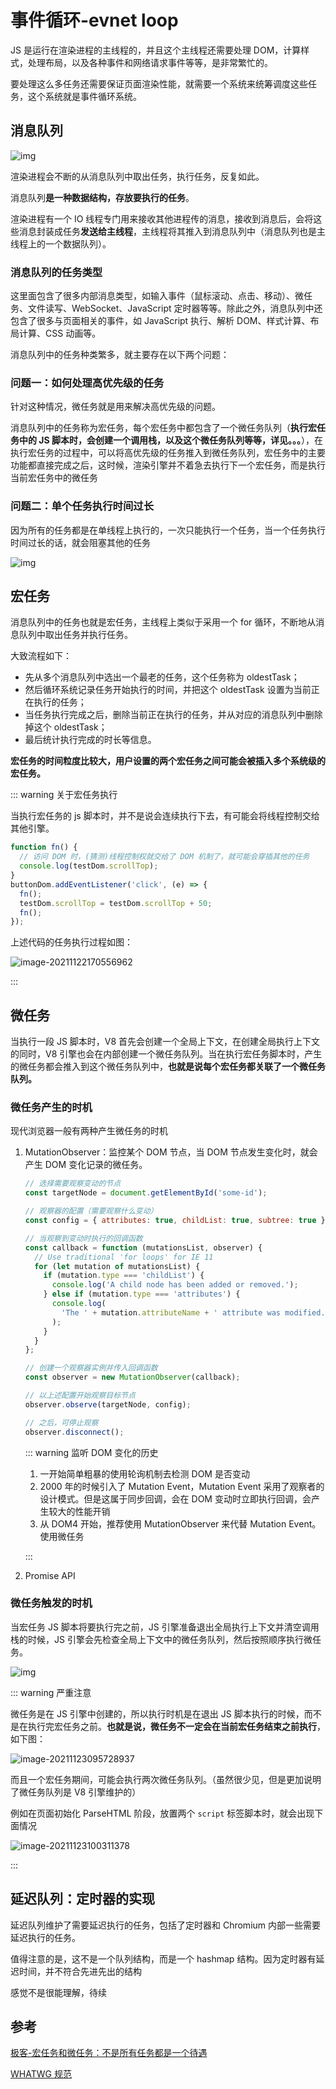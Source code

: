 # 事件循环-evnet loop

JS 是运行在渲染进程的主线程的，并且这个主线程还需要处理 DOM，计算样式，处理布局，以及各种事件和网络请求事件等等，是非常繁忙的。

要处理这么多任务还需要保证页面渲染性能，就需要一个系统来统筹调度这些任务，这个系统就是事件循环系统。

## 消息队列

![img](/img/33.png)

渲染进程会不断的从消息队列中取出任务，执行任务，反复如此。

消息队列**是一种数据结构，存放要执行的任务**。

渲染进程有一个 IO 线程专门用来接收其他进程传的消息，接收到消息后，会将这些消息封装成任务**发送给主线程**，主线程将其推入到消息队列中（消息队列也是主线程上的一个数据队列）。

### 消息队列的任务类型

这里面包含了很多内部消息类型，如输入事件（鼠标滚动、点击、移动）、微任务、文件读写、WebSocket、JavaScript 定时器等等。除此之外，消息队列中还包含了很多与页面相关的事件，如 JavaScript 执行、解析 DOM、样式计算、布局计算、CSS 动画等。

消息队列中的任务种类繁多，就主要存在以下两个问题：

### 问题一：如何处理高优先级的任务

针对这种情况，微任务就是用来解决高优先级的问题。

消息队列中的任务称为宏任务，每个宏任务中都包含了一个微任务队列（**执行宏任务中的 JS 脚本时，会创建一个调用栈，以及这个微任务队列等等，详见。。。**），在执行宏任务的过程中，可以将高优先级的任务推入到微任务队列，宏任务中的主要功能都直接完成之后，这时候，渲染引擎并不着急去执行下一个宏任务，而是执行当前宏任务中的微任务

### 问题二：单个任务执行时间过长

因为所有的任务都是在单线程上执行的，一次只能执行一个任务，当一个任务执行时间过长的话，就会阻塞其他的任务

![img](/img/34.png)

## 宏任务

消息队列中的任务也就是宏任务，主线程上类似于采用一个 for 循环，不断地从消息队列中取出任务并执行任务。

大致流程如下：

- 先从多个消息队列中选出一个最老的任务，这个任务称为 oldestTask；
- 然后循环系统记录任务开始执行的时间，并把这个 oldestTask 设置为当前正在执行的任务；
- 当任务执行完成之后，删除当前正在执行的任务，并从对应的消息队列中删除掉这个 oldestTask；
- 最后统计执行完成的时长等信息。

**宏任务的时间粒度比较大，用户设置的两个宏任务之间可能会被插入多个系统级的宏任务。**

::: warning 关于宏任务执行

当执行宏任务的 js 脚本时，并不是说会连续执行下去，有可能会将线程控制交给其他引擎。

```js
function fn() {
  // 访问 DOM 时，(猜测)线程控制权就交给了 DOM 机制了，就可能会穿插其他的任务
  console.log(testDom.scrollTop);
}
buttonDom.addEventListener('click', (e) => {
  fn();
  testDom.scrollTop = testDom.scrollTop + 50;
  fn();
});
```

上述代码的任务执行过程如图：

![image-20211122170556962](/img/35.png)

:::

## 微任务

当执行一段 JS 脚本时，V8 首先会创建一个全局上下文，在创建全局执行上下文的同时，V8 引擎也会在内部创建一个微任务队列。当在执行宏任务脚本时，产生的微任务都会推入到这个微任务队列中，**也就是说每个宏任务都关联了一个微任务队列。**

### 微任务产生的时机

现代浏览器一般有两种产生微任务的时机

1. MutationObserver：监控某个 DOM 节点，当 DOM 节点发生变化时，就会产生 DOM 变化记录的微任务。

   ```js
   // 选择需要观察变动的节点
   const targetNode = document.getElementById('some-id');

   // 观察器的配置（需要观察什么变动）
   const config = { attributes: true, childList: true, subtree: true };

   // 当观察到变动时执行的回调函数
   const callback = function (mutationsList, observer) {
     // Use traditional 'for loops' for IE 11
     for (let mutation of mutationsList) {
       if (mutation.type === 'childList') {
         console.log('A child node has been added or removed.');
       } else if (mutation.type === 'attributes') {
         console.log(
           'The ' + mutation.attributeName + ' attribute was modified.'
         );
       }
     }
   };

   // 创建一个观察器实例并传入回调函数
   const observer = new MutationObserver(callback);

   // 以上述配置开始观察目标节点
   observer.observe(targetNode, config);

   // 之后，可停止观察
   observer.disconnect();
   ```

   ::: warning 监听 DOM 变化的历史

   1. 一开始简单粗暴的使用轮询机制去检测 DOM 是否变动
   2. 2000 年的时候引入了 Mutation Event，Mutation Event 采用了观察者的设计模式。但是这属于同步回调，会在 DOM 变动时立即执行回调，会产生较大的性能开销
   3. 从 DOM4 开始，推荐使用 MutationObserver 来代替 Mutation Event。使用微任务

   :::

2. Promise API

### 微任务触发的时机

当宏任务 JS 脚本将要执行完之前，JS 引擎准备退出全局执行上下文并清空调用栈的时候，JS 引擎会先检查全局上下文中的微任务队列，然后按照顺序执行微任务。

![img](/img/36.png)

::: warning 严重注意

微任务是在 JS 引擎中创建的，所以执行时机是在退出 JS 脚本执行的时候，而不是在执行完宏任务之前。**也就是说，微任务不一定会在当前宏任务结束之前执行**，如下图：

![image-20211123095728937](/img/37.png)

而且一个宏任务期间，可能会执行两次微任务队列。（虽然很少见，但是更加说明了微任务队列是 V8 引擎维护的）

例如在页面初始化 ParseHTML 阶段，放置两个 `script` 标签脚本时，就会出现下面情况

![image-20211123100311378](/img/38.png)

:::

## 延迟队列：定时器的实现

延迟队列维护了需要延迟执行的任务，包括了定时器和 Chromium 内部一些需要延迟执行的任务。

值得注意的是，这不是一个队列结构，而是一个 hashmap 结构。因为定时器有延迟时间，并不符合先进先出的结构

感觉不是很能理解，待续

## 参考

[极客-宏任务和微任务：不是所有任务都是一个待遇](https://time.geekbang.org/column/article/135624)

[WHATWG 规范](https://whatwg-cn.github.io/html/#%E4%BA%8B%E4%BB%B6%E5%BE%AA%E7%8E%AF)
